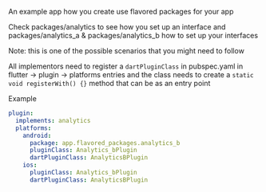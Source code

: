 An example app how you create use flavored packages for your app

Check packages/analytics to see how you set up an interface and
packages/analytics_a & packages/analytics_b how to set up your interfaces

Note: this is one of the possible scenarios that you might need to follow

All implementors need to register a `dartPluginClass` in pubspec.yaml in flutter -> plugin -> platforms entries
and the class needs to create a `static void registerWith() {}` method that can be as an entry point

Example

```yaml
plugin:
  implements: analytics
  platforms:
    android:
      package: app.flavored_packages.analytics_b
      pluginClass: Analytics_bPlugin
      dartPluginClass: AnalyticsBPlugin
    ios:
      pluginClass: Analytics_bPlugin
      dartPluginClass: AnalyticsBPlugin
```

